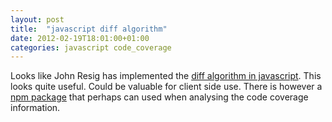 ```yaml
---
layout: post
title:  "javascript diff algorithm"
date: 2012-02-19T18:01:00+01:00
categories: javascript code_coverage 
---
```


Looks like John Resig has implemented the <a href="http://ejohn.org/projects/javascript-diff-algorithm/">diff algorithm in javascript</a>. This looks quite useful. Could be valuable for client side use. There is however a <a href="https://github.com/kpdecker/jsdiff">npm package</a> that perhaps can used when analysing the code coverage information.
<div style="clear: both;"></div>